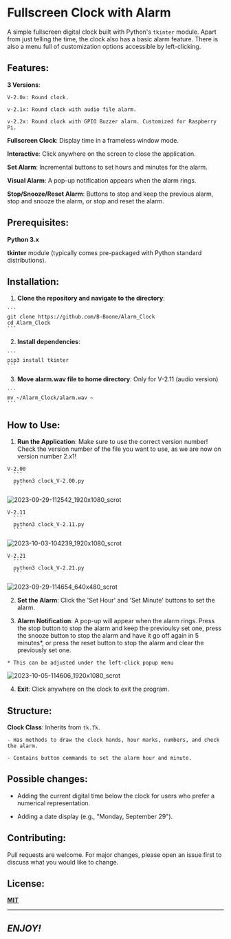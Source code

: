 # Fullscreen Clock with Alarm

  A simple fullscreen digital clock built with Python's `tkinter` module. Apart from just telling the time, the clock also has a basic alarm feature. There is also a menu full of customization options accessible by left-clicking.

## Features:

  **3 Versions**:

    V-2.0x: Round clock.

    v-2.1x: Round clock with audio file alarm.

    v-2.2x: Round clock with GPIO Buzzer alarm. Customized for Raspberry Pi.

  **Fullscreen Clock**: Display time in a frameless window mode.

  **Interactive**: Click anywhere on the screen to close the application.

  **Set Alarm**: Incremental buttons to set hours and minutes for the alarm.

  **Visual Alarm**: A pop-up notification appears when the alarm rings.

  **Stop/Snooze/Reset Alarm**: Buttons to stop and keep the previous alarm, stop and snooze the alarm, or stop and reset the alarm.

## Prerequisites:

  **Python 3.x**

  **tkinter** module (typically comes pre-packaged with Python standard distributions).

## Installation:

  1. **Clone the repository and navigate to the directory**:

    ```
    git clone https://github.com/B-Boone/Alarm_Clock
    cd Alarm_Clock
    ```

  2. **Install dependencies**:

    ```
    pip3 install tkinter
    ```

  3. **Move alarm.wav file to home directory**: Only for V-2.11 (audio version)

    ```
    mv ~/Alarm_Clock/alarm.wav ~
    ```

## How to Use: 

  1. **Run the Application**: Make sure to use the correct version number! Check the version number of the file you want to use, as we are now on version number 2.x1!

    V-2.00
      ```
      python3 clock_V-2.00.py
      ```

![2023-09-29-112542_1920x1080_scrot](https://github.com/B-Boone/Alarm_Clock/assets/101531474/4300af78-4376-4d57-8db2-e8a3c194d26f)

    V-2.11
      ```
      python3 clock_V-2.11.py
      ```

![2023-10-03-104239_1920x1080_scrot](https://github.com/B-Boone/Alarm_Clock/assets/101531474/6c2c4981-83bd-4ed7-adcf-7ea2d02f100a)

    V-2.21
      ```
      python3 clock_V-2.21.py
      ```

![2023-09-29-114654_640x480_scrot](https://github.com/B-Boone/Alarm_Clock/assets/101531474/1a1fb150-cc61-48be-96fe-14b0fbe9dc59)

  2. **Set the Alarm**: Click the 'Set Hour' and 'Set Minute' buttons to set the alarm.

  3. **Alarm Notification**: A pop-up will appear when the alarm rings. Press the stop button to stop the alarm and keep the previoulsy set one, press the snooze button to stop the alarm and have it go off again in 5 minutes*, or press the reset button to stop the alarm and clear the previously set one.

    * This can be adjusted under the left-click popup menu

![2023-10-05-114606_1920x1080_scrot](https://github.com/B-Boone/Alarm_Clock/assets/101531474/60132f30-85ed-45ce-83e4-61039501448f)

  4. **Exit**: Click anywhere on the clock to exit the program.

## Structure:

  **Clock Class**: Inherits from `tk.Tk`.

    - Has methods to draw the clock hands, hour marks, numbers, and check the alarm.

    - Contains button commands to set the alarm hour and minute.

## Possible changes:

  - Adding the current digital time below the clock for users who prefer a numerical representation.

  - Adding a date display (e.g., "Monday, September 29").

## Contributing:

  Pull requests are welcome. For major changes, please open an issue first to discuss what you would like to change.

## License:

  **[MIT](https://choosealicense.com/licenses/mit/)**

---

## *ENJOY!*
